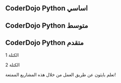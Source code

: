 ## CoderDojo Python اساسي

## CoderDojo Python متوسط

## CoderDojo Python متقدم

الكتلة 1

الكتلة 2

تعلم بايثون عن طريق العمل من خلال هذه المشاريع الممتعة!